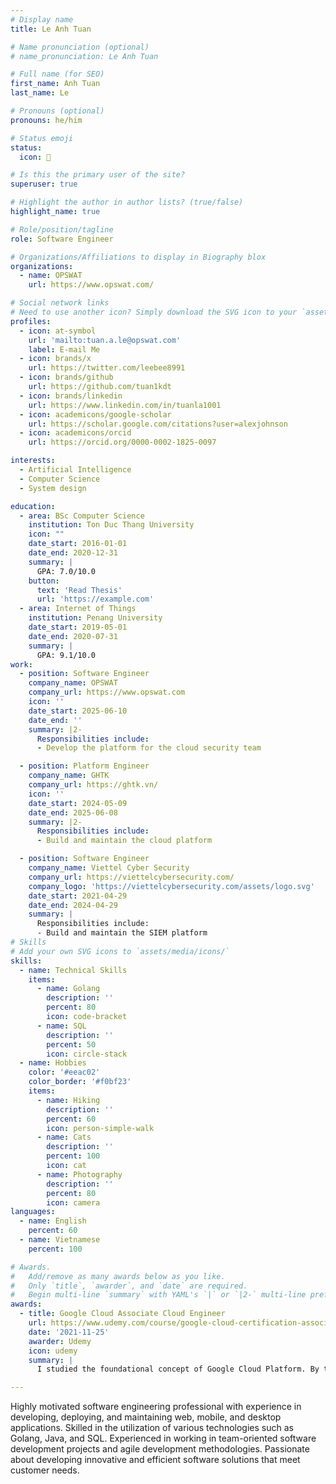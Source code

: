 ```yaml
---
# Display name
title: Le Anh Tuan

# Name pronunciation (optional)
# name_pronunciation: Le Anh Tuan

# Full name (for SEO)
first_name: Anh Tuan
last_name: Le

# Pronouns (optional)
pronouns: he/him

# Status emoji
status:
  icon: 🚀

# Is this the primary user of the site?
superuser: true

# Highlight the author in author lists? (true/false)
highlight_name: true

# Role/position/tagline
role: Software Engineer

# Organizations/Affiliations to display in Biography blox
organizations:
  - name: OPSWAT
    url: https://www.opswat.com/

# Social network links
# Need to use another icon? Simply download the SVG icon to your `assets/media/icons/` folder.
profiles:
  - icon: at-symbol
    url: 'mailto:tuan.a.le@opswat.com'
    label: E-mail Me
  - icon: brands/x
    url: https://twitter.com/leebee8991
  - icon: brands/github
    url: https://github.com/tuan1kdt
  - icon: brands/linkedin
    url: https://www.linkedin.com/in/tuanla1001
  - icon: academicons/google-scholar
    url: https://scholar.google.com/citations?user=alexjohnson
  - icon: academicons/orcid
    url: https://orcid.org/0000-0002-1825-0097

interests:
  - Artificial Intelligence
  - Computer Science
  - System design

education:
  - area: BSc Computer Science
    institution: Ton Duc Thang University
    icon: ""
    date_start: 2016-01-01
    date_end: 2020-12-31
    summary: |
      GPA: 7.0/10.0
    button:
      text: 'Read Thesis'
      url: 'https://example.com'
  - area: Internet of Things
    institution: Penang University
    date_start: 2019-05-01
    date_end: 2020-07-31
    summary: |
      GPA: 9.1/10.0
work:
  - position: Software Engineer
    company_name: OPSWAT
    company_url: https://www.opswat.com
    icon: ''
    date_start: 2025-06-10
    date_end: ''
    summary: |2-
      Responsibilities include:
      - Develop the platform for the cloud security team

  - position: Platform Engineer
    company_name: GHTK
    company_url: https://ghtk.vn/
    icon: ''
    date_start: 2024-05-09
    date_end: 2025-06-08
    summary: |2-
      Responsibilities include:
      - Build and maintain the cloud platform

  - position: Software Engineer
    company_name: Viettel Cyber Security
    company_url: https://viettelcybersecurity.com/
    company_logo: 'https://viettelcybersecurity.com/assets/logo.svg'
    date_start: 2021-04-29
    date_end: 2024-04-29
    summary: |
      Responsibilities include:
      - Build and maintain the SIEM platform
# Skills
# Add your own SVG icons to `assets/media/icons/`
skills:
  - name: Technical Skills
    items:
      - name: Golang
        description: ''
        percent: 80
        icon: code-bracket
      - name: SQL
        description: ''
        percent: 50
        icon: circle-stack
  - name: Hobbies
    color: '#eeac02'
    color_border: '#f0bf23'
    items:
      - name: Hiking
        description: ''
        percent: 60
        icon: person-simple-walk
      - name: Cats
        description: ''
        percent: 100
        icon: cat
      - name: Photography
        description: ''
        percent: 80
        icon: camera
languages:
  - name: English
    percent: 60
  - name: Vietnamese
    percent: 100

# Awards.
#   Add/remove as many awards below as you like.
#   Only `title`, `awarder`, and `date` are required.
#   Begin multi-line `summary` with YAML's `|` or `|2-` multi-line prefix and indent 2 spaces below.
awards:
  - title: Google Cloud Associate Cloud Engineer
    url: https://www.udemy.com/course/google-cloud-certification-associate-cloud-engineer
    date: '2021-11-25'
    awarder: Udemy
    icon: udemy
    summary: |
      I studied the foundational concept of Google Cloud Platform. By the end, I was familiar with the significant technological trends driving the rise of cloud computing.

---
```


Highly motivated software engineering professional with experience in developing, deploying, and maintaining web, mobile, and desktop applications. Skilled in the utilization of various technologies such as Golang, Java, and SQL. Experienced in working in team-oriented software development projects and agile development methodologies. Passionate about developing innovative and efficient software solutions that meet customer needs.